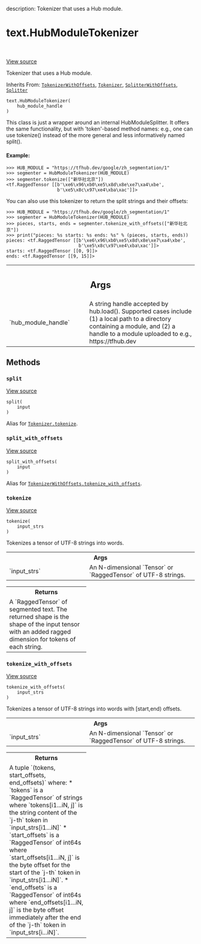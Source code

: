 description: Tokenizer that uses a Hub module.

<div itemscope itemtype="http://developers.google.com/ReferenceObject">
<meta itemprop="name" content="text.HubModuleTokenizer" />
<meta itemprop="path" content="Stable" />
<meta itemprop="property" content="__init__"/>
<meta itemprop="property" content="split"/>
<meta itemprop="property" content="split_with_offsets"/>
<meta itemprop="property" content="tokenize"/>
<meta itemprop="property" content="tokenize_with_offsets"/>
</div>

# text.HubModuleTokenizer

<!-- Insert buttons and diff -->

<table class="tfo-notebook-buttons tfo-api nocontent" align="left">

</table>

<a target="_blank" href="https://github.com/tensorflow/text/tree/master/tensorflow_text/python/ops/hub_module_tokenizer.py">View source</a>



Tokenizer that uses a Hub module.

Inherits From: [`TokenizerWithOffsets`](../text/TokenizerWithOffsets.md),
[`Tokenizer`](../text/Tokenizer.md),
[`SplitterWithOffsets`](../text/SplitterWithOffsets.md),
[`Splitter`](../text/Splitter.md)

<pre class="devsite-click-to-copy prettyprint lang-py tfo-signature-link">
<code>text.HubModuleTokenizer(
    hub_module_handle
)
</code></pre>



<!-- Placeholder for "Used in" -->

This class is just a wrapper around an internal HubModuleSplitter.  It offers
the same functionality, but with 'token'-based method names: e.g., one can use
tokenize() instead of the more general and less informatively named split().

#### Example:

```
>>> HUB_MODULE = "https://tfhub.dev/google/zh_segmentation/1"
>>> segmenter = HubModuleTokenizer(HUB_MODULE)
>>> segmenter.tokenize(["新华社北京"])
<tf.RaggedTensor [[b'\xe6\x96\xb0\xe5\x8d\x8e\xe7\xa4\xbe',
                   b'\xe5\x8c\x97\xe4\xba\xac']]>
```

You can also use this tokenizer to return the split strings and their offsets:

```
>>> HUB_MODULE = "https://tfhub.dev/google/zh_segmentation/1"
>>> segmenter = HubModuleTokenizer(HUB_MODULE)
>>> pieces, starts, ends = segmenter.tokenize_with_offsets(["新华社北京"])
>>> print("pieces: %s starts: %s ends: %s" % (pieces, starts, ends))
pieces: <tf.RaggedTensor [[b'\xe6\x96\xb0\xe5\x8d\x8e\xe7\xa4\xbe',
                           b'\xe5\x8c\x97\xe4\xba\xac']]>
starts: <tf.RaggedTensor [[0, 9]]>
ends: <tf.RaggedTensor [[9, 15]]>
```

<!-- Tabular view -->
 <table class="responsive fixed orange">
<colgroup><col width="214px"><col></colgroup>
<tr><th colspan="2"><h2 class="add-link">Args</h2></th></tr>

<tr>
<td>
`hub_module_handle`
</td>
<td>
A string handle accepted by hub.load().  Supported
cases include (1) a local path to a directory containing a module, and
(2) a handle to a module uploaded to e.g., https://tfhub.dev
</td>
</tr>
</table>



## Methods

<h3 id="split"><code>split</code></h3>

<a target="_blank" href="https://github.com/tensorflow/text/tree/master/tensorflow_text/python/ops/tokenization.py">View source</a>

<pre class="devsite-click-to-copy prettyprint lang-py tfo-signature-link">
<code>split(
    input
)
</code></pre>

Alias for
<a href="../text/Tokenizer.md#tokenize"><code>Tokenizer.tokenize</code></a>.

<h3 id="split_with_offsets"><code>split_with_offsets</code></h3>

<a target="_blank" href="https://github.com/tensorflow/text/tree/master/tensorflow_text/python/ops/tokenization.py">View source</a>

<pre class="devsite-click-to-copy prettyprint lang-py tfo-signature-link">
<code>split_with_offsets(
    input
)
</code></pre>

Alias for
<a href="../text/TokenizerWithOffsets.md#tokenize_with_offsets"><code>TokenizerWithOffsets.tokenize_with_offsets</code></a>.

<h3 id="tokenize"><code>tokenize</code></h3>

<a target="_blank" href="https://github.com/tensorflow/text/tree/master/tensorflow_text/python/ops/hub_module_tokenizer.py">View source</a>

<pre class="devsite-click-to-copy prettyprint lang-py tfo-signature-link">
<code>tokenize(
    input_strs
)
</code></pre>

Tokenizes a tensor of UTF-8 strings into words.


<!-- Tabular view -->
 <table class="responsive fixed orange">
<colgroup><col width="214px"><col></colgroup>
<tr><th colspan="2">Args</th></tr>

<tr>
<td>
`input_strs`
</td>
<td>
An N-dimensional `Tensor` or `RaggedTensor` of UTF-8 strings.
</td>
</tr>
</table>



<!-- Tabular view -->
 <table class="responsive fixed orange">
<colgroup><col width="214px"><col></colgroup>
<tr><th colspan="2">Returns</th></tr>
<tr class="alt">
<td colspan="2">
A `RaggedTensor` of segmented text. The returned shape is the shape of the
input tensor with an added ragged dimension for tokens of each string.
</td>
</tr>

</table>



<h3 id="tokenize_with_offsets"><code>tokenize_with_offsets</code></h3>

<a target="_blank" href="https://github.com/tensorflow/text/tree/master/tensorflow_text/python/ops/hub_module_tokenizer.py">View source</a>

<pre class="devsite-click-to-copy prettyprint lang-py tfo-signature-link">
<code>tokenize_with_offsets(
    input_strs
)
</code></pre>

Tokenizes a tensor of UTF-8 strings into words with [start,end) offsets.


<!-- Tabular view -->
 <table class="responsive fixed orange">
<colgroup><col width="214px"><col></colgroup>
<tr><th colspan="2">Args</th></tr>

<tr>
<td>
`input_strs`
</td>
<td>
An N-dimensional `Tensor` or `RaggedTensor` of UTF-8 strings.
</td>
</tr>
</table>

<!-- Tabular view -->
 <table class="responsive fixed orange">
<colgroup><col width="214px"><col></colgroup>
<tr><th colspan="2">Returns</th></tr>
<tr class="alt">
<td colspan="2">
A tuple `(tokens, start_offsets, end_offsets)` where:
* `tokens` is a `RaggedTensor` of strings where `tokens[i1...iN, j]` is
  the string content of the `j-th` token in `input_strs[i1...iN]`
* `start_offsets` is a `RaggedTensor` of int64s where
  `start_offsets[i1...iN, j]` is the byte offset for the start of the
  `j-th` token in `input_strs[i1...iN]`.
* `end_offsets` is a `RaggedTensor` of int64s where
  `end_offsets[i1...iN, j]` is the byte offset immediately after the
  end of the `j-th` token in `input_strs[i...iN]`.
</td>
</tr>

</table>





